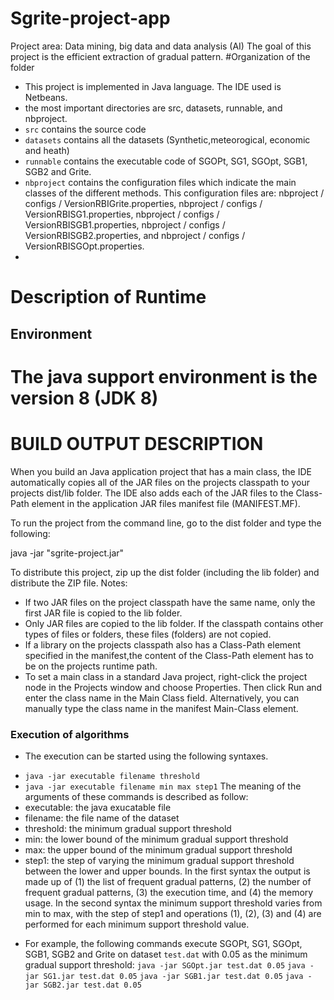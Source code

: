 # Sgrite-project-app
Project area: Data mining, big data and data analysis (AI) The goal of this project is the efficient extraction of gradual pattern.
#Organization of the folder 
- This project is implemented in Java language. The IDE used is Netbeans.
- the most important directories are src, datasets, runnable, and nbproject. 
- ``src`` contains the source code
- ``datasets`` contains all the datasets (Synthetic,meteorogical, economic and heath)
- ``runnable`` contains the executable code of SGOPt, SG1, SGOpt, SGB1, SGB2 and Grite.
- ``nbproject`` contains the configuration files which indicate the main classes of the different methods. This configuration files are:
nbproject / configs / VersionRBIGrite.properties,
nbproject / configs / VersionRBISG1.properties,
nbproject / configs / VersionRBISGB1.properties,
nbproject / configs / VersionRBISGB2.properties, and
nbproject / configs / VersionRBISGOpt.properties.
- 
# Description of Runtime
## Environment
The java support environment is the version 8 (JDK 8) 
========================
BUILD OUTPUT DESCRIPTION
========================
When you build an Java application project that has a main class, the IDE
automatically copies all of the JAR
files on the projects classpath to your projects dist/lib folder. The IDE
also adds each of the JAR files to the Class-Path element in the application
JAR files manifest file (MANIFEST.MF).

To run the project from the command line, go to the dist folder and
type the following:

java -jar "sgrite-project.jar" 

To distribute this project, zip up the dist folder (including the lib folder)
and distribute the ZIP file.
Notes:

* If two JAR files on the project classpath have the same name, only the first
JAR file is copied to the lib folder.
* Only JAR files are copied to the lib folder.
If the classpath contains other types of files or folders, these files (folders)
are not copied.
* If a library on the projects classpath also has a Class-Path element
specified in the manifest,the content of the Class-Path element has to be on
the projects runtime path.
* To set a main class in a standard Java project, right-click the project node
in the Projects window and choose Properties. Then click Run and enter the
class name in the Main Class field. Alternatively, you can manually type the
class name in the manifest Main-Class element.
### Execution of algorithms
- The execution can be started using the following syntaxes.
* ``java -jar executable filename threshold``
* ``java -jar executable filename min max step1``
The meaning of the arguments of these commands is described as follow:
* executable: the java exucatable file
* filename: the file name of the dataset
* threshold: the minimum gradual support threshold
* min: the lower bound of the minimum gradual support threshold
* max: the upper bound of the minimum gradual support threshold
* step1: the step of varying the minimum gradual support threshold between the lower and upper bounds.
In the first syntax the output is made up of (1) the list of frequent gradual patterns, (2) the number of frequent gradual patterns, (3) the execution time, and (4) the memory usage. In the second syntax the minimum support threshold varies from min to max, with the step of step1 and operations (1), (2), (3) and (4) are performed for each minimum support threshold value.

- For example, the following commands execute SGOPt, SG1, SGOpt, SGB1, SGB2 and Grite on dataset  `test.dat` with 0.05 as the minimum gradual support threshold:
``java -jar SGOpt.jar test.dat 0.05``
``java -jar SG1.jar test.dat 0.05``
``java -jar SGB1.jar test.dat 0.05``
``java -jar SGB2.jar test.dat 0.05``

